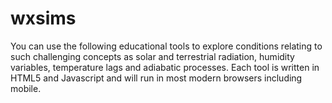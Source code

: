 # wxsims
You can use the following educational tools to explore conditions relating to such challenging concepts as solar and terrestrial radiation, 
humidity variables, temperature lags and adiabatic processes.
Each tool is written in HTML5 and Javascript and will run in most modern browsers including mobile.
